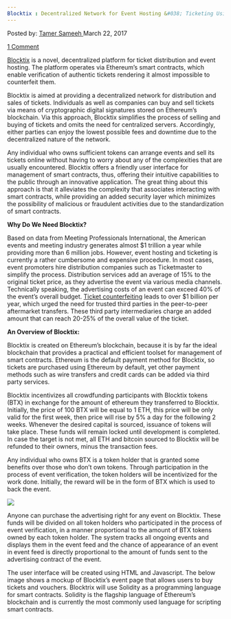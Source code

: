 ```yaml
---
Blocktix : Decentralized Network for Event Hosting &#038; Ticketing Using Ethereum&#8217;s Blockchain
---
```

<article class="post-listing post-18740 post type-post status-publish format-standard has-post-thumbnail hentry category-deepdot-news tag-blockchain tag-blocktix tag-decentralized tag-ethereums tag-event tag-hosting tag-network tag-ticketing">
<div class="post-inner">
<span>Posted by: <a href="https://www.deepdotweb.com/author/tamersameeh/" title="">Tamer Sameeh </a></span>
<span>March 22, 2017</span>

<span><a href="https://www.deepdotweb.com/2017/03/22/blocktix-decentralized-network-event-hosting-ticketing-using-ethereums-blockchain/#comments">1 Comment</a></span>
</p>
<div class="clear"></div>
<div class="entry">
<p><a href="https://blocktix.io/public/doc/blocktix-wp-draft.pdf">Blocktix</a> is a novel, decentralized platform for ticket distribution and event hosting. The platform operates via Ethereum&#8217;s smart contracts, which enable verification of authentic tickets rendering it almost impossible to counterfeit them.</p>
<p>Blocktix is aimed at providing a decentralized network for distribution and sales of tickets. Individuals as well as companies can buy and sell tickets via means of cryptographic digital signatures stored on Ethereum&#8217;s blockchain. Via this approach, Blocktix simplifies the process of selling and buying of tickets and omits the need for centralized servers. Accordingly, either parties can enjoy the lowest possible fees and downtime due to the decentralized nature of the network.</p>
<p>Any individual who owns sufficient tokens can arrange events and sell its tickets online without having to worry about any of the complexities that are usually encountered. Blocktix offers a friendly user interface for management of smart contracts, thus, offering their intuitive capabilities to the public through an innovative application. The great thing about this approach is that it alleviates the complexity that associates interacting with smart contracts, while providing an added security layer which minimizes the possibility of malicious or fraudulent activities due to the standardization of smart contracts.</p>
<p><strong>Why Do We Need Blocktix?</strong></p>
<p>Based on data from Meeting Professionals International, the American events and meeting industry generates almost $1 trillion a year while providing more than 6 million jobs. However, event hosting and ticketing is currently a rather cumbersome and expensive procedure. In most cases, event promoters hire distribution companies such as Ticketmaster to simplify the process. Distribution services add an average of 15% to the original ticket price, as they advertise the event via various media channels. Technically speaking, the advertising costs of an event can exceed 40% of the event&#8217;s overall budget. <a href="https://www.deepdotweb.com/2016/10/31/carders-buy-sell-train-tickets-germany/">Ticket counterfeiting</a> leads to over $1 billion per year, which urged the need for trusted third parties in the peer-to-peer aftermarket transfers. These third party intermediaries charge an added amount that can reach 20-25% of the overall value of the ticket.</p>
<p><strong>An Overview of Blocktix:</strong></p>
<p>Blocktix is created on Ethereum&#8217;s blockchain, because it is by far the ideal blockchain that provides a practical and efficient toolset for management of smart contracts. Ethereum is the default payment method for Blocktix, so tickets are purchased using Ethereum by default, yet other payment methods such as wire transfers and credit cards can be added via third party services.</p>
<p>Blocktix incentivizes all crowdfunding participants with Blocktix tokens (BTX) in exchange for the amount of ethereum they transferred to Blocktix. Initially, the price of 100 BTX will be equal to 1 ETH, this price will be only valid for the first week, then price will rise by 5% a day for the following 2 weeks. Whenever the desired capital is sourced, issuance of tokens will take place. These funds will remain locked until development is completed. In case the target is not met, all ETH and bitcoin sourced to Blocktix will be refunded to their owners, minus the transaction fees.</p>
<p>Any individual who owns BTX is a token holder that is granted some benefits over those who don&#8217;t own tokens. Through participation in the process of event verification, the token holders will be incentivized for the work done. Initially, the reward will be in the form of BTX which is used to back the event.</p>
<p><img class="wp-image-18744 aligncenter" src="https://www.deepdotweb.com/wp-content/uploads/2017/03/word-image-49.png" srcset="https://www.deepdotweb.com/wp-content/uploads/2017/03/word-image-49.png 586w, https://www.deepdotweb.com/wp-content/uploads/2017/03/word-image-49-300x258.png 300w" sizes="(max-width: 586px) 100vw, 586px"/></p>
<p>Anyone can purchase the advertising right for any event on Blocktix. These funds will be divided on all token holders who participated in the process of event verification, in a manner proportional to the amount of BTX tokens owned by each token holder. The system tracks all ongoing events and displays them in the event feed and the chance of appearance of an event in event feed is directly proportional to the amount of funds sent to the advertising contract of the event.</p>
<p>The user interface will be created using HTML and Javascript. The below image shows a mockup of Blocktix&#8217;s event page that allows users to buy tickets and vouchers. Blocktrix will use Solidity as a programming language for smart contracts. Solidity is the flagship language of Ethereum&#8217;s blockchain and is currently the most commonly used language for scripting smart contracts.</p>
</div>
<span style="display:none"><a href="https://www.deepdotweb.com/tag/blockchain/" rel="tag">blockchain</a> <a href="https://www.deepdotweb.com/tag/blocktix/" rel="tag">blocktix</a> <a href="https://www.deepdotweb.com/tag/decentralized/" rel="tag">decentralized</a> <a href="https://www.deepdotweb.com/tag/ethereums/" rel="tag">ethereums</a> <a href="https://www.deepdotweb.com/tag/event/" rel="tag">event</a> <a href="https://www.deepdotweb.com/tag/hosting/" rel="tag">hosting</a> <a href="https://www.deepdotweb.com/tag/network/" rel="tag">network</a> <a href="https://www.deepdotweb.com/tag/ticketing/" rel="tag">ticketing</a></span> <span style="display:none" class="updated">2017-03-22</span>
<div style="display:none" class="vcard author" itemprop="author" itemscope itemtype="http://schema.org/Person"><strong class="fn" itemprop="name"><a href="https://www.deepdotweb.com/author/tamersameeh/" title="Posts by Tamer Sameeh" rel="author">Tamer Sameeh</a></strong></div>
</div>
</article>

